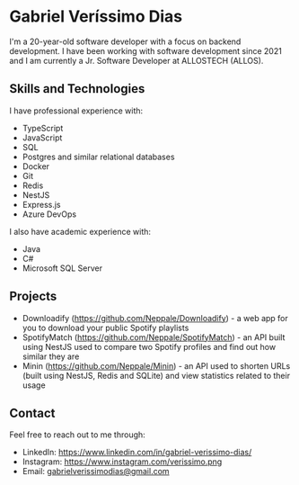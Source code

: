 # Gabriel Veríssimo Dias

I'm a 20-year-old software developer with a focus on backend development. I have been working with software development since 2021 and I am currently a Jr. Software Developer at ALLOSTECH (ALLOS).
## Skills and Technologies

I have professional experience with:
- TypeScript
- JavaScript
- SQL
- Postgres and similar relational databases
- Docker
- Git
- Redis
- NestJS
- Express.js
- Azure DevOps

I also have academic experience with:
- Java
- C#
- Microsoft SQL Server

## Projects

- Downloadify (https://github.com/Neppale/Downloadify) - a web app for you to download your public Spotify playlists
- SpotifyMatch (https://github.com/Neppale/SpotifyMatch) - an API built using NestJS used to compare two Spotify profiles and find out how similar they are
- Minin (https://github.com/Neppale/Minin) - an API used to shorten URLs (built using NestJS, Redis and SQLite) and view statistics related to their usage

## Contact

Feel free to reach out to me through:
- LinkedIn: https://www.linkedin.com/in/gabriel-verissimo-dias/
- Instagram: https://www.instagram.com/verissimo.png
- Email: gabrielverissimodias@gmail.com
